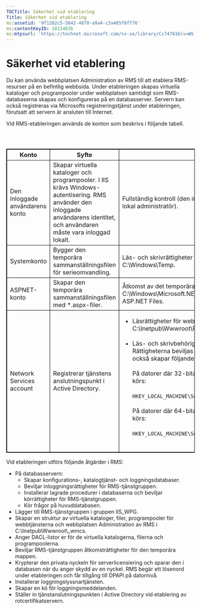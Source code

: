 ```yaml
---
TOCTitle: Säkerhet vid etablering
Title: Säkerhet vid etablering
ms:assetid: '9f1282c5-5642-4870-a9a4-c3a485f8ff76'
ms:contentKeyID: 18124836
ms:mtpsurl: 'https://technet.microsoft.com/sv-se/library/Cc747616(v=WS.10)'
---
```


Säkerhet vid etablering
=======================

Du kan använda webbplatsen Administration av RMS till att etablera RMS-resurser på en befintlig webbsida. Under etableringen skapas virtuella kataloger och programpooler under webbplatsen samtidigt som RMS-databaserna skapas och konfigureras på en databasserver. Servern kan också registreras via Microsofts registreringstjänst under etableringen, förutsatt att servern är ansluten till Internet.

Vid RMS-etableringen används de konton som beskrivs i följande tabell.

###  

 
<table style="border:1px solid black;">
<colgroup>
<col width="33%" />
<col width="33%" />
<col width="33%" />
</colgroup>
<thead>
<tr class="header">
<th style="border:1px solid black;" >Konto</th>
<th style="border:1px solid black;" >Syfte</th>
<th style="border:1px solid black;" >Rättigheter</th>
</tr>
</thead>
<tbody>
<tr class="odd">
<td style="border:1px solid black;">Den inloggade användarens konto</td>
<td style="border:1px solid black;">Skapar virtuella kataloger och programpooler. I IIS krävs Windows-autentisering. RMS använder den inloggade användarens identitet, och användaren måste vara inloggad lokalt.</td>
<td style="border:1px solid black;">Fullständig kontroll (den inloggade användaren måste vara en lokal administratör).</td>
</tr>
<tr class="even">
<td style="border:1px solid black;">Systemkonto</td>
<td style="border:1px solid black;">Bygger den temporära sammanställningsfilen för serieomvandling.</td>
<td style="border:1px solid black;">Läs- och skrivrättigheter för den temporära Windows-mappen C:\Windows\Temp.</td>
</tr>
<tr class="odd">
<td style="border:1px solid black;">ASPNET-konto</td>
<td style="border:1px solid black;">Skapar den temporära sammanställningsfilen med *.aspx-filer.</td>
<td style="border:1px solid black;">Åtkomst av det temporära cacheminnet C:\Windows\Microsoft.NET\Framework\v1.1.4322\Temporary ASP.NET Files.</td>
</tr>
<tr class="even">
<td style="border:1px solid black;">Network Services account</td>
<td style="border:1px solid black;">Registrerar tjänstens anslutningspunkt i Active Directory.</td>
<td style="border:1px solid black;"><ul>
<li>Läsrättigheter för webbplatsen för etablering (normalt C:\Inetpub\Wwwroot\Provisioning).<br />
<br />
</li>
<li>Läs- och skrivbehörighet för registernyckeln <strong>DRMS</strong>. Rättigheterna beviljas av RMS-installationsprogrammet som också skapar följande registernyckel.<br />
<br />
På datorer där 32-bitarsversionen av Windows Server 2003 körs:<br />
<br />
<code>HKEY_LOCAL_MACHINE\Software\Microsoft\DRMS\1.0</code><br />
<br />
På datorer där 64-bitarsversionen av Windows Server 2003 körs:<br />
<br />
<code>HKEY_LOCAL_MACHINE\Software\WOW6432Node\Microsoft\DRMS\1.0</code><br />
<br />
</li>
</ul></td>
</tr>
</tbody>
</table>
 

Vid etableringen utförs följande åtgärder i RMS:

-   På databasservern:
    -   Skapar konfigurations-, katalogtjänst- och loggningsdatabaser.
    -   Beviljar inloggningsrättigheter för RMS-tjänstgruppen.
    -   Installerar lagrade procedurer i databaserna och beviljar körrättigheter för RMS-tjänstgruppen.
    -   Kör frågor på huvuddatabasen.
-   Lägger till RMS-tjänstgruppen i gruppen IIS\_WPG.
-   Skapar en struktur av virtuella kataloger, filer, programpooler för webbtjänsterna och webbplatsen Administration av RMS i C:\\Inetpub\\Wwwroot\\\_wmcs.
-   Anger DACL-listor er för de virtuella katalogerna, filerna och programpoolerna.
-   Beviljar RMS-tjänstgruppen åtkomsträttigheter för den temporära mappen.
-   Krypterar den privata nyckeln för serverlicensiering och sparar den i databasen när du anger skydd av en nyckel. RMS begär ett lösenord under etableringen och får tillgång till DPAPI på datornivå.
-   Installerar loggningslyssnartjänsten.
-   Skapar en kö för loggningsmeddelanden.
-   Ställer in tjänstanslutningspunkten i Active Directory vid etablering av rotcertifikatservern.
